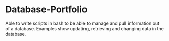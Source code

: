 # Database-Portfolio
Able to write scripts in bash to be able to manage and pull information out of a database. Examples show updating, retrieving and changing data in the database.
